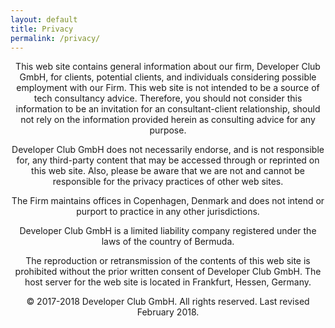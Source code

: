 ```yaml
---
layout: default
title: Privacy
permalink: /privacy/
---
```


<center><p id="privacyText">
This web site contains general information about our firm, Developer Club GmbH, for clients, potential clients, and individuals considering possible employment with our Firm. This web site is not intended to be a source of tech consultancy advice. Therefore, you should not consider this information to be an invitation for an consultant-client relationship, should not rely on the information provided herein as consulting advice for any purpose.

Developer Club GmbH does not necessarily endorse, and is not responsible for, any third-party content that may be accessed through or reprinted on this web site. Also, please be aware that we are not and cannot be responsible for the privacy practices of other web sites.

The Firm maintains offices in Copenhagen, Denmark and does not intend or purport to practice in any other jurisdictions.

Developer Club GmbH is a limited liability company registered under the laws of the country of Bermuda.

The reproduction or retransmission of the contents of this web site is prohibited without the prior written consent of Developer Club GmbH. The host server for the web site is located in Frankfurt, Hessen, Germany.
</p></center>

<center><p id="privacyText2">
© 2017-2018 Developer Club GmbH. All rights reserved. Last revised February 2018.
</p></center>
